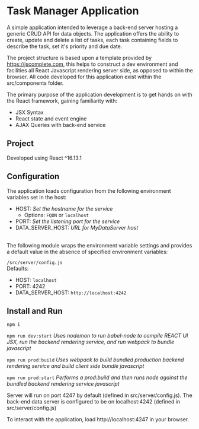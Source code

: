 # Task Manager Application

A simple application intended to leverage a back-end server hosting a generic CRUD API for data objects. The application offers the ability to create, update and delete a list of tasks, each task containing fields to describe the task, set it's priority and due date.

The project structure is based upon a template provided by https://jscomplete.com, this helps to construct a dev environment and facilities all React Javascript rendering server side, as opposed to within the browser. All code developed for this application exist within the src/components folder.

The primary purpose of the application development is to get hands on with the React framework, gaining familiarity with:

- JSX Syntax
- React state and event engine
- AJAX Queries with back-end service

## Project

Developed using React ^16.13.1

## Configuration

The application loads configuration from the following environment variables set in the host:

- HOST: _Set the hostname for the service_
  - Options: `FQDN` or `localhost`
- PORT: _Set the listening port for the service_
- DATA_SERVER_HOST: _URL for MyDataServer host_

</br>
The following module wraps the environment variable settings and provides a default value in the absence of specified environment variables:

`/src/server/config.js`</br>
Defaults:

- HOST: `localhost`
- PORT: 4242
- DATA_SERVER_HOST: `http://localhost:4242`

## Install and Run

`npm i`

`npm run dev:start` _Uses nodemon to run babel-node to compile REACT UI JSX, run the backend rendering service, and run webpack to bundle javascript_

`npm run prod:build` _Uses webpack to build bundled production backend rendering service and build client side bundle javascript_

`npm run prod:start` _Performs a prod:build and then runs node against the bundled backend rendering service javascript_

Server will run on port 4247 by default (defined in src/server/config.js).
The back-end data server is configured to be on localhost:4242 (defined in src/server/config.js)

To interact with the application, load http://localhost:4247 in your browser.
